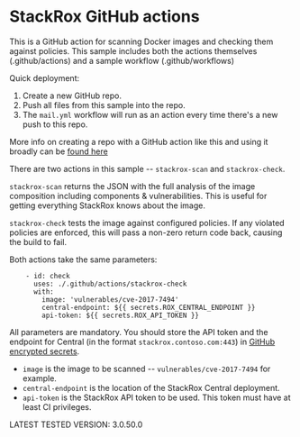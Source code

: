 # StackRox GitHub actions

This is a GitHub action for scanning Docker images and checking them against policies.  This sample includes both the actions themselves (.github/actions) and a sample workflow (.github/workflows)

Quick deployment:

1.  Create a new GitHub repo.
2.  Push all files from this sample into the repo.
3.  The `mail.yml` workflow will run as an action every time there's a new push to this repo.

More info on creating a repo with a GitHub action like this and using it broadly can be [found here](https://docs.github.com/en/free-pro-team@latest/actions/creating-actions/creating-a-composite-run-steps-action)

There are two actions in this sample -- `stackrox-scan` and `stackrox-check`.

`stackrox-scan` returns the JSON with the full analysis of the image composition including components & vulnerabilities.  This is useful for getting everything StackRox knows about the image.

`stackrox-check` tests the image against configured policies.  If any violated policies are enforced, this will pass a non-zero return code back, causing the build to fail.

Both actions take the same parameters:

```
    - id: check
      uses: ./.github/actions/stackrox-check
      with:
        image: 'vulnerables/cve-2017-7494'
        central-endpoint: ${{ secrets.ROX_CENTRAL_ENDPOINT }}
        api-token: ${{ secrets.ROX_API_TOKEN }}
```

All parameters are mandatory.  You should store the API token and the endpoint for Central (in the format `stackrox.contoso.com:443`) in [GitHub encrypted secrets](https://docs.github.com/en/free-pro-team@latest/actions/reference/encrypted-secrets).

* `image` is the image to be scanned -- `vulnerables/cve-2017-7494` for example.  
* `central-endpoint` is the location of the StackRox Central deployment.  
* `api-token` is the StackRox API token to be used.  This token must have at least CI privileges.

LATEST TESTED VERSION: 3.0.50.0
